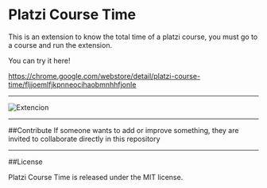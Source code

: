 # Platzi Course Time

This is an extension to know the total time of a platzi course, you must go to a course and run the extension.

You can try it here!

https://chrome.google.com/webstore/detail/platzi-course-time/fljjoemlfjkpnneocihaobmnhhfjonle

***

![Extencion](https://s3-us-west-2.amazonaws.com/jefferson-aguilar-bucket/2020/05/Screen-Shot-2020-05-02-at-6.07.11-PM--1-.png)

***

##Contribute
If someone wants to add or improve something, they are invited to collaborate directly in this repository

***
##License

Platzi Course Time is released under the MIT license.